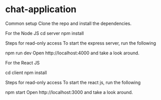 # chat-application
Common setup
Clone the repo and install the dependencies.

For the Node JS
cd server
npm install

Steps for read-only access
To start the express server, run the following

npm run dev
Open http://localhost:4000 and take a look around.

For the React JS

cd client
npm install

Steps for read-only access
To start the react js, run the following

npm start
Open http://localhost:3000 and take a look around.